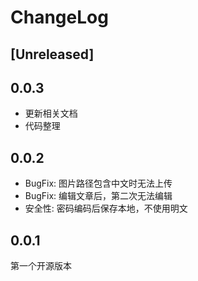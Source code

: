 # ChangeLog

## [Unreleased]

## 0.0.3

- 更新相关文档
- 代码整理

## 0.0.2

- BugFix: 图片路径包含中文时无法上传
- BugFix: 编辑文章后，第二次无法编辑
- 安全性: 密码编码后保存本地，不使用明文

## 0.0.1

第一个开源版本
